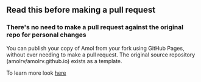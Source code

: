 ## Read this before making a pull request

### There's no need to make a pull request against the original repo for personal changes

You can publish your copy of Amol from your fork using GitHub Pages, without ever needing to make a pull request. The original source repository (amolrv/amolrv.github.io) exists as a template.

To learn more look [here](https://stackoverflow.com/questions/3611256/forking-vs-branching-in-github)
